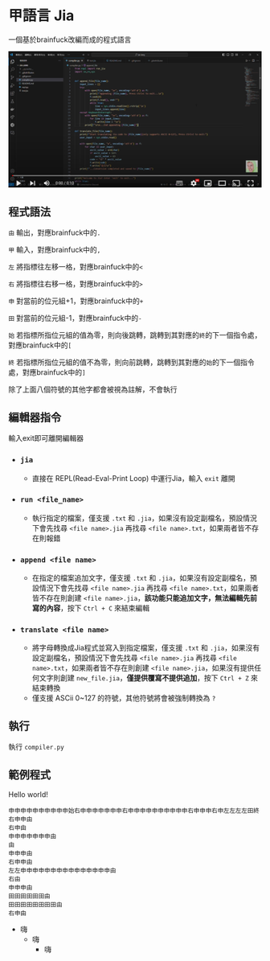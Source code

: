 # 甲語言 Jia
一個基於brainfuck改編而成的程式語言

[![video](image.png)](https://www.youtube.com/watch?v=OxkGTnpz-00)
## 程式語法
`由` 輸出，對應brainfuck中的`.`

`甲` 輸入，對應brainfuck中的`,`

`左` 將指標往左移一格，對應brainfuck中的`<`

`右` 將指標往右移一格，對應brainfuck中的`>`

`申` 對當前的位元組+1，對應brainfuck中的`+`

`田` 對當前的位元組-1，對應brainfuck中的`-`

`始` 若指標所指位元組的值為零，則向後跳轉，跳轉到其對應的`終`的下一個指令處，對應brainfuck中的`[`

`終` 若指標所指位元組的值不為零，則向前跳轉，跳轉到其對應的`始`的下一個指令處，對應brainfuck中的`]`

除了上面八個符號的其他字都會被視為註解，不會執行

## 編輯器指令
輸入exit即可離開編輯器
- ### `jia`
    - 直接在 REPL(Read-Eval-Print Loop) 中運行Jia，輸入 `exit` 離開

- ### `run <file_name>`
    - 執行指定的檔案，僅支援 `.txt` 和 `.jia`，如果沒有設定副檔名，預設情況下會先找尋 `<file name>.jia` 再找尋 `<file name>.txt`，如果兩者皆不存在則報錯

- ### `append <file name>`
    - 在指定的檔案追加文字，僅支援 `.txt` 和 `.jia`，如果沒有設定副檔名，預設情況下會先找尋 `<file name>.jia` 再找尋 `<file name>.txt`，如果兩者皆不存在則創建 `<file name>.jia`，**該功能只能追加文字，無法編輯先前寫的內容**，按下 `Ctrl + C` 來結束編輯

- ### `translate <file name>`
    - 將字母轉換成Jia程式並寫入到指定檔案，僅支援 `.txt` 和 `.jia`，如果沒有設定副檔名，預設情況下會先找尋 `<file name>.jia` 再找尋 `<file name>.txt`，如果兩者皆不存在則創建 `<file name>.jia`，如果沒有提供任何文字則創建 `new_file.jia`，**僅提供覆寫不提供追加**，按下 `Ctrl + Z` 來結束轉換
    - 僅支援 ASCii 0~127 的符號，其他符號將會被強制轉換為 `?`

## 執行
執行 `compiler.py`

## 範例程式
Hello world!
```
申申申申申申申申申申始右申申申申申申申右申申申申申申申申申申右申申申右申左左左左田終右申申由
右申由
申申申申申申申由
由
申申申由
右申申由
左左申申申申申申申申申申申申申申申由
右由
申申申由
田田田田田田由
田田田田田田田田由
右申由
```
- 嗨
    - 嗨
        - 嗨

